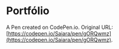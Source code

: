 # Portfólio 

A Pen created on CodePen.io. Original URL: [https://codepen.io/Saiara/pen/gORQwmz](https://codepen.io/Saiara/pen/gORQwmz).


